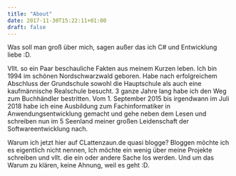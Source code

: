 ```yaml
---
title: "About"
date: 2017-11-30T15:22:11+01:00
draft: false
---
```

Was soll man groß über mich, sagen außer das ich C# und Entwicklung liebe :D.

Vllt. so ein Paar beschauliche Fakten aus meinem Kurzen leben. Ich bin 1994 im schönen Nordschwarzwald geboren. Habe nach erfolgreichem Abschluss der Grundschule sowohl die Hauptschule als auch eine kaufmännische Realschule besucht. 3 ganze Jahre lang habe ich den Weg zum Buchhändler bestritten. Vom 1. September 2015 bis irgendwann im Juli 2018 habe ich eine Ausbildung zum Fachinformatiker in Anwendungsentwicklung gemacht und gehe neben dem Lesen und schreiben nun im 5 Seenland meiner großen Leidenschaft der Softwareentwicklung nach.

Warum ich jetzt hier auf CLattenzaun.de quasi blogge? Bloggen möchte ich es eigentlich nicht nennen, Ich möchte ein wenig über meine Projekte schreiben und vllt. die ein oder andere Sache los werden. Und um das Warum zu klären, keine Ahnung, weil es geht :D.